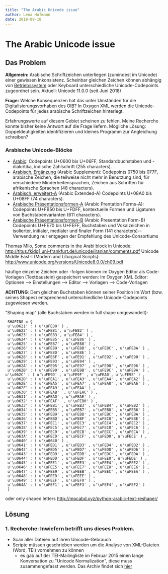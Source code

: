 ```yaml
---
title: "The Arabic Unicode issue"
author: Lena Hofmann
date: 2018-09-10
---
```


# The Arabic Unicode issue
## Das Problem

**Allgemein:** Arabische Schriftzeichen unterliegen (zumindest im Unicode) einer gewissen Inkonsistenz. Scheinbar gleichen Zeichen können abhängig von [Betriebssystem](https://en.wikipedia.org/wiki/Arabic_keyboard) oder Keyboard unterschiedliche Unicode-Codepoints zugeordnet sein. 
Aktuell: Unicode 11.0.0 (seit Juni 2018)

**Frage:** Welche Konsequenzen hat das unter Umständen für die Digitalisierungsvorhaben des OIB? In Oxygen XML werden die Unicode-Codepoints für jedes arabische Schriftzeichen hinterlegt.

Erfahrungswerte auf diesem Gebiet scheinen zu fehlen. Meine Recherche konnte bisher keine Antwort auf die Frage liefern. 
Mögliche Lösung: Doppeldeutigkeiten identifizieren und kleines Programm zur Angleichung schreiben? 

### Arabische Unicode-Blöcke

- [Arabic](https://beta.codepoints.net/arabic): Codepoints U+0600 bis U+06FF, Standardbuchstaben und -diakritika, indische Zahlschrift (255 characters).
- [Arabisch, Ergänzung](https://de.wikipedia.org/wiki/Unicodeblock_Arabisch,_Erg%C3%A4nzung) (Arabic Supplement): Codepoints 0750 bis 077F, arabische Zeichen, die teilweise nicht mehr in Benutzung sind, für verschiedene Minderheitensprachen, Zeichen aus Schriften für afrikanische Sprachen (48 characters).
- [Arabisch, erweitert-A](https://de.wikipedia.org/wiki/Unicodeblock_Arabisch,_erweitert-A) (Arabic Extended-A) Codepoints U+08A0 bis U+08FF (74 characters).
- [Arabische Präsentationsformen-A](https://de.wikipedia.org/wiki/Unicodeblock_Arabische_Pr%C3%A4sentationsformen-A) (Arabic Prentation Forms-A): Codepoints U+FB50 bis U+FDFF, kontextuelle Formen und Ligaturen von Buchstabenvarianten (611 characters).
- [Arabische Präsentationsformen-B](https://de.wikipedia.org/wiki/Unicodeblock_Arabische_Pr%C3%A4sentationsformen-B) (Arabic Presentation Form-B) Codepoints U+FE70 bis U+FEFF, Buchstaben und Vokalzeichen in isolierter, initialer, medialer und finaler Form (141 characters)-- Verwendung nur entgegen der Empfehlung des Unicode-Consortiums

Thomas Milo, Some comments in the Arabi block in Unicode: http://titus.fkidg1.uni-frankfurt.de/unicode/iranian/comments.pdf
Unicode Middle East-I (Modern and Liturgical Scripts): http://www.unicode.org/versions/Unicode8.0.0/ch09.pdf

häufige einzelne Zeichen oder -folgen können im Oxygen Editor als Code-Vorlagen (Textbaustein) gespeichert werden:
Im Oxygen XML Editor: Optionen --> Einstellungen --> Editor --> Vorlagen --> Code-Vorlagen

**ACHTUNG**: Dem gleichen Buchstaben können seiner Position im Wort (bzw. seines Shapes) entsprechend unterschiedliche Unicode-Codepoints zugewiesen werden. 

"Shaping map" (alle Buchstaben werden in full shape umgewandelt):

     SHAPING = {
     u'\u0621' : ( u'\uFE80' ) ,
     u'\u0622' : ( u'\uFE81', u'\uFE82' ) ,
     u'\u0623' : ( u'\uFE83', u'\uFE84' ) ,
     u'\u0624' : ( u'\uFE85' , u'\uFE86' ) ,
     u'\u0625' : ( u'\uFE87' , u'\uFE88' ) ,
     u'\u0626' : ( u'\uFE89' , u'\uFE8B' , u'\uFE8C' , u'\uFE8A' ) ,
     u'\u0627' : ( u'\uFE8D' , u'\uFE8E' ) ,
     u'\u0628' : ( u'\uFE8F' , u'\uFE91' , u'\uFE92' , u'\uFE90' ) ,
     u'\u0629' : ( u'\uFE93' , u'\uFE94' ) ,
     u'\u062A' : ( u'\uFE95' , u'\uFE97' , u'\uFE98' , u'\uFE96' ) ,
     u'\u062B' : ( u'\uFE99' , u'\uFE9B' , u'\uFE9C' , u'\uFE9A' ) ,
    u'\u062C' : ( u'\uFE9D' , u'\uFE9F' , u'\uFEA0', u'\uFE9E' ) ,
     u'\u062D' : ( u'\uFEA1' , u'\uFEA3' , u'\uFEA4' , u'\uFEA2' ) ,
     u'\u062E' : ( u'\uFEA5' , u'\uFEA7' , u'\uFEA8' , u'\uFEA6' ) ,
     u'\u062F' : ( u'\uFEA9' , u'\uFEAA' ) ,
     u'\u0630' : ( u'\uFEAB'  , u'\uFEAC' ) ,
     u'\u0631' : ( u'\uFEAD' , u'\uFEAE' ) ,
     u'\u0632' : ( u'\uFEAF'  , u'\uFEB0' ) ,
     u'\u0633' : ( u'\uFEB1' , u'\uFEB3' , u'\uFEB4' , u'\uFEB2' ) ,
     u'\u0634' : ( u'\uFEB5' , u'\uFEB7' , u'\uFEB8' , u'\uFEB6' ) ,
     u'\u0635' : ( u'\uFEB9' , u'\uFEBB' , u'\uFEBC' , u'\uFEBA' ) ,
     u'\u0636' : ( u'\uFEBD' , u'\uFEBF' , u'\uFEC0' , u'\uFEBE' ) ,
     u'\u0637' : ( u'\uFEC1' , u'\uFEC3' , u'\uFEC4' , u'\uFEC2' ) ,
     u'\u0638' : ( u'\uFEC5' , u'\uFEC7' , u'\uFEC8' , u'\uFEC6' ) ,
     u'\u0639' : ( u'\uFEC9' , u'\uFECB' , u'\uFECC' , u'\uFECA' ) ,
     u'\u063A' : ( u'\uFECD' , u'\uFECF' , u'\uFED0', u'\uFECE' ) ,
     u'\u0640' : ( u'\u0640' ) ,
     u'\u0641' : ( u'\uFED1' , u'\uFED3' , u'\uFED4' , u'\uFED2' ) ,
     u'\u0642' : ( u'\uFED5' , u'\uFED7' , u'\uFED8' , u'\uFED6' ) ,
     u'\u0643' : ( u'\uFED9' , u'\uFEDB' , u'\uFEDC' , u'\uFEDA' ) ,
     u'\u0644' : ( u'\uFEDD' , u'\uFEDF' , u'\uFEE0', u'\uFEDE' ) ,
     u'\u0645' : ( u'\uFEE1' , u'\uFEE3' , u'\uFEE4' , u'\uFEE2' ) ,
     u'\u0646' : ( u'\uFEE5' , u'\uFEE7' , u'\uFEE8' , u'\uFEE6' ) ,
     u'\u0647' : ( u'\uFEE9' , u'\uFEEB' , u'\uFEEC' , u'\uFEEA' ) ,
     u'\u0648' : ( u'\uFEED' , u'\uFEEE' ) ,
     u'\u0649' : ( u'\uFEEF' , u'\uFEF0' ) ,
     u'\u064A' : ( u'\uFEF1' , u'\uFEF3' , u'\uFEF4' , u'\uFEF2' )
     }

oder only shaped letters http://mpcabd.xyz/python-arabic-text-reshaper/ 

## Lösung
### 1. Recherche: Inwiefern betrifft uns dieses Problem.

- Scan aller Dateien auf ihren Unicode-Gebrauch
- Scripte müssen geschrieben werden um die Analyse von XML-Dateien (Word, TEI) vornehmen zu können
     + es gab auf der TEI-Mailingliste im Februar 2015 einen lange Konversation zu "Unicode Normalization",  diese muss zusammengefasst werden. Das Archiv findet sich [hier](https://listserv.brown.edu/archives/cgi-bin/wa?A0=TEI-L)
     